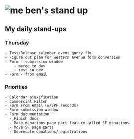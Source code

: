 # ![me](https://avatars2.githubusercontent.com/u/5232044?s=50&v=4) ben's stand up

## My daily stand-ups

### Thursday
    
    - Test/Release calendar event query fix
    - Figure out plan for western avenue form conversion
    - Form - submission window
        - merge to dev
        - test in dev
    - Form - from email

### Priorities 

    - Calendar ajaxification
    - Commercial Filter
    - Form From email (w/SPF records)
    - Form submission window
    - Form documentation
      - Finish docs
      - Make donations page part feature called SF donations
      - Move SF page parts
      - Deprecate donations/registrations
      
